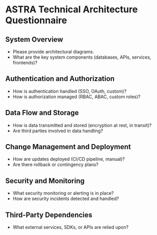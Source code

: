 # ASTRA Technical Architecture Questionnaire

## System Overview
- Please provide architectural diagrams.
- What are the key system components (databases, APIs, services, frontends)?

## Authentication and Authorization
- How is authentication handled (SSO, OAuth, custom)?
- How is authorization managed (RBAC, ABAC, custom roles)?

## Data Flow and Storage
- How is data transmitted and stored (encryption at rest, in transit)?
- Are third parties involved in data handling?

## Change Management and Deployment
- How are updates deployed (CI/CD pipeline, manual)?
- Are there rollback or contingency plans?

## Security and Monitoring
- What security monitoring or alerting is in place?
- How are security incidents detected and handled?

## Third-Party Dependencies
- What external services, SDKs, or APIs are relied upon?
